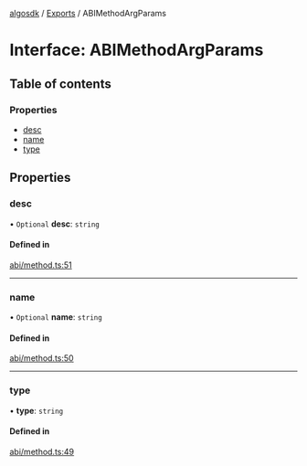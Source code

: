 [algosdk](../README.md) / [Exports](../modules.md) / ABIMethodArgParams

# Interface: ABIMethodArgParams

## Table of contents

### Properties

- [desc](ABIMethodArgParams.md#desc)
- [name](ABIMethodArgParams.md#name)
- [type](ABIMethodArgParams.md#type)

## Properties

### desc

• `Optional` **desc**: `string`

#### Defined in

[abi/method.ts:51](https://github.com/algorand/js-algorand-sdk/blob/13a5d73/src/abi/method.ts#L51)

___

### name

• `Optional` **name**: `string`

#### Defined in

[abi/method.ts:50](https://github.com/algorand/js-algorand-sdk/blob/13a5d73/src/abi/method.ts#L50)

___

### type

• **type**: `string`

#### Defined in

[abi/method.ts:49](https://github.com/algorand/js-algorand-sdk/blob/13a5d73/src/abi/method.ts#L49)

